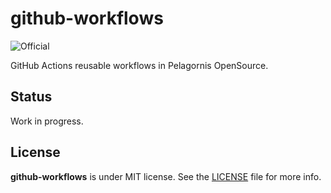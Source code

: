 # github-workflows
![Official](https://img.shields.io/badge/project-official-green.svg?colorA=303033&colorB=226af6&label=Pelagornis)

GitHub Actions reusable workflows in Pelagornis OpenSource.

## Status
Work in progress.

## License
**github-workflows** is under MIT license. See the [LICENSE](LICENSE) file for more info.
